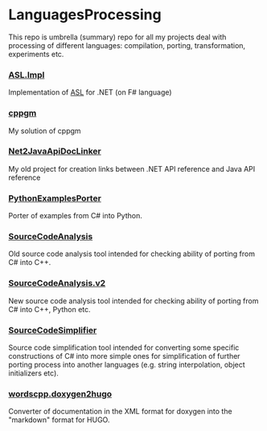 # LanguagesProcessing

This repo is umbrella (summary) repo for all my projects deal with processing of different languages: compilation, porting, transformation, experiments etc.

### [ASL.Impl](https://github.com/stdstring/ASL.Impl)

Implementation of [ASL](https://states-language.net/) for .NET (on F# language)

### [cppgm](https://github.com/stdstring/cppgm)

My solution of cppgm

### [Net2JavaApiDocLinker](https://github.com/stdstring/Net2JavaApiDocLinker)

My old project for creation links between .NET API reference and Java API reference

### [PythonExamplesPorter](https://github.com/stdstring/PythonExamplesPorter)

Porter of examples from C# into Python.

### [SourceCodeAnalysis](https://github.com/stdstring/SourceCodeAnalysis)

Old source code analysis tool intended for checking ability of porting from C# into C++.

### [SourceCodeAnalysis.v2](https://github.com/stdstring/SourceCodeAnalysis.v2)

New source code analysis tool intended for checking ability of porting from C# into C++, Python etc.

### [SourceCodeSimplifier](https://github.com/stdstring/SourceCodeSimplifier)

Source code simplification tool intended for converting some specific constructions of C# into more simple ones for simplification of further porting process into another languages (e.g. string interpolation, object initializers etc).

### [wordscpp.doxygen2hugo](https://github.com/stdstring/wordscpp.doxygen2hugo)

Converter of documentation in the XML format for doxygen into the "markdown" format for HUGO.